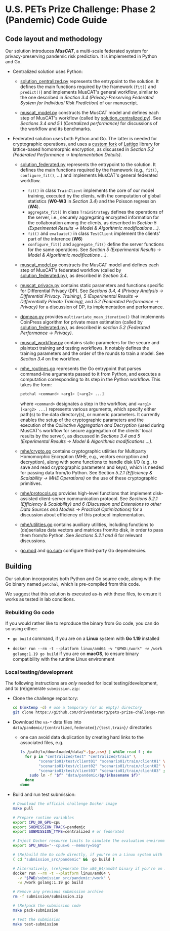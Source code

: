 # U.S. PETs Prize Challenge: Phase 2 (Pandemic) Code Guide

## Code layout and methodology

Our solution introduces **_MusCAT_**, a multi-scale federated system
for privacy-preserving pandemic risk prediction. It is implemented in Python and Go.

- Centralized solution uses Python:

  - [solution_centralized.py](solution_centralized.py) represents the entrypoint to the solution. It defines the main functions required by the framework (`fit()` and `predict()`) and implements MusCAT's general workflow, similar to the one described in *Section 3.4 (Privacy-Preserving Federated System for Individual Risk Prediction)* of our manuscript.

  - [muscat_model.py](muscat_model.py) constructs the MusCAT model and defines each step of MusCAT's workflow (called by [solution_centralized.py](solution_centralized.py)). See *Sections 3.4 and 5.1 (Centralized performance)* for discussions of the workflow and its benchmarks.

- Federated solution uses both Python and Go. The latter is needed for cryptographic operations, and uses a [custom fork](https://github.com/hcholab/lattigo/tree/petschal) of [Lattigo](https://github.com/tuneinsight/lattigo) library for lattice-based homomorphic encryption, as discussed in *Section 5.2 (Federated Performance → Implementation Details)*.

  - [solution_federated.py](solution_federated.py) represents the entrypoint to the solution. It defines the main functions required by the framework (e.g., `fit()`, `configure_fit()`, ...) and implements MusCAT's general federated workflow.
      - `fit()` in class `TrainClient` implements the core of our model training, executed by the clients, with the computation of global statistics (**W0-W3** in *Section 3.4*) and the Poisson regression (**W4**).
      - `aggregate_fit()` in class `TrainStrategy` defines the operations of the server, i.e., securely aggregating encrypted information for the collaboration among the clients, as described in *Section 5 (Experimental Results → Model & Algorithmic modifications ...).*
      - `fit()` and `evaluate()` in class `TestClient` implement the clients' part of the inference (**W6**)
      - `configure_fit()` and `aggregate_fit()` define the server functions for the same operations. See *Section 5 (Experimental Results → Model & Algorithmic modifications ...).*

  - [muscat_model.py](muscat_model.py) constructs the MusCAT model and defines each step of MusCAT's federated workflow (called by [solution_federated.py](solution_federated.py)), as described in *Section 3.4*.

  - [muscat_privacy.py](muscat_privacy.py) contains static parameters and functions specific for Differential Privacy (DP). See *Sections 3.4, 4 (Privacy Analysis → Differential Privacy. Training), 5 (Experimental Results → Differentially Private Training),* and *5.2 (Federated Performance → Privacy)* for a discussion of DP, its implementation and performance.

  - [dpmean.py](dpmean.py) provides `multivariate_mean_iterative()` that implements CoinPress algorithm for private mean estimation (called by [solution_federated.py](solution_federated.py)), as described in *section 5.2* *(Federated Performance → Privacy)*.

  - [muscat_workflow.py](muscat_workflow.py) contains static parameters for
    the secure and plaintext training and testing workflows. It notably defines the training parameters and the order of the rounds to train a model. See *Section 3.4* on the workflow.

  - [mhe_routines.go](mhe_routines.go) represents the Go entrypoint that
    parses command-line arguments passed to it from Python, and executes
    a computation corresponding to its step in the Python workflow.
    This takes the form:

    ```sh
    petchal <command> <arg1> [<arg2> ...]
    ```

    where `<command>` designates a step in the workflow,
    and `<arg1> [<arg2> ...]` represents various arguments, which
    specify either path(s) to the data directory(s), or numeric parameters. It currently enables the setup of the cryptographic parameters and the execution of the *Collective Aggregation and Decryption* (used during MusCAT's workflow for secure aggregation of the clients' local results by the server), as discussed in *Sections 3.4 and 5 (Experimental Results → Model & Algorithmic modifications ...)*.

  - [mhe/crypto.go](mhe/crypto.go) contains cryptographic utilities
    for Multiparty Homomorphic Encryption (MHE, e.g., vectors encryption and decryption), along with some functions to handle disk I/O (e.g., to save and read cryptographic parameters and keys), which is needed for passing data from/to Python. See Section *5.2.1 (Efficiency & Scalability → MHE Operations)* on the use of these cryptographic primitives.

  - [mhe/protocols.go](mhe/protocols.go) provides high-level functions
    that implement disk-assisted client-server communication protocol. See *Sections 5.2.1 (Efficiency & Scalability) and 6 (Discussion and Extensions to other Data Sources and Models → Practical Optimizations)* for a discussion about efficiency of this protocol implementation.

  - [mhe/utilities.go](mhe/utilities.go) contains auxiliary utilities,
    including functions to (de)serialize data vectors and matrices
    from/to disk, in order to pass them from/to Python. See *Sections 5.2.1 and 6* for relevant discussions.

  - [go.mod](go.mod) and [go.sum](go.sum) configure third-party Go
    dependencies.

## Building

Our solution incorporates both Python and Go source code, along with the Go binary named `petchal`, which is pre-compiled from this code.

We suggest that this solution is executed as-is with these files, to ensure it works as tested in lab conditions.

### Rebuilding Go code

If you would rather like to reproduce the binary from Go code, you can do so using either:

- `go build` command, if you are on a **Linux** system with **Go 1.19** installed

- `docker run --rm -t --platform linux/amd64 -v "$PWD:/work" -w /work golang:1.19 go build`
  if you are on **macOS**, to ensure binary compatibility with the runtime Linux environment

### Local testing/development

The following instructions are _only_ needed for local testing/development,
and to (re)generate `submission.zip`:

- Clone the challenge repository:

  ```sh
  cd $(mktemp -d) # use a temporary (or an empty) directory
  git clone https://github.com/drivendataorg/pets-prize-challenge-runtime .
  ```

- Download the `va-*` data files into `data/pandemic/{centralized,federated}/{test,train}/` directories

  - one can avoid data duplication by creating hard links to the associated files, e.g.
    ```sh
    ls /path/to/downloaded/data/*.{gz,csv} | while read f ; do
      for p in "centralized/test" "centralized/train" \
            "scenario01/test/client01" "scenario01/train/client01" \
            "scenario01/test/client02" "scenario01/train/client02" \
            "scenario01/test/client03" "scenario01/train/client03" ; do
        sudo ln -f "$f" "data/pandemic/$p/$(basename $f)"
      done
    done
    ```

- Build and run test submission:

  ```sh
  # Download the official challenge Docker image
  make pull

  # Prepare runtime variables
  export CPU_OR_GPU=cpu
  export SUBMISSION_TRACK=pandemic
  export SUBMISSION_TYPE=centralized # or federated

  # Inject Docker resource limits to simulate the evaluation environment
  export GPU_ARGS="--cpus=6 --memory=56g"

  # (Re)build the Go code directly, if you're on a Linux system with Go 1.19 installed
  ( cd "submission_src/pandemic" &&  go build )

  # Alternatively, (re)generate the x86_64/amd64 binary if you're on macOS (with or without Apple Silicon)
  docker run --rm -t --platform linux/amd64 \
    -v "$PWD/submission_src/pandemic:/work" \
    -w /work golang:1.19 go build

  # Remove any previous submission archive
  rm -f submission/submission.zip

  # (Re)pack the submission code
  make pack-submission

  # Test the submission
  make test-submission
  ```
